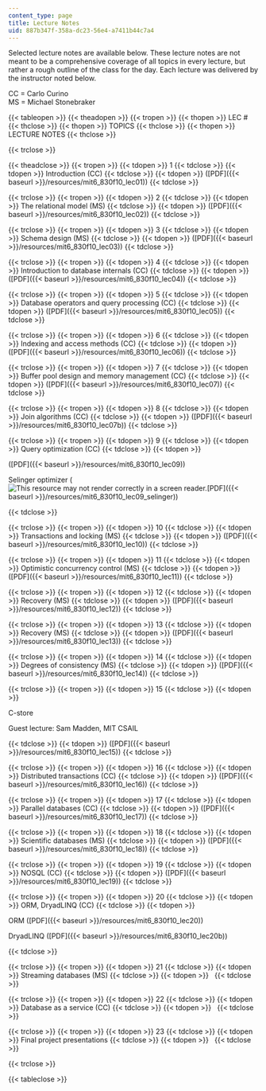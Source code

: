 ```yaml
---
content_type: page
title: Lecture Notes
uid: 887b347f-358a-dc23-56e4-a7411b44c7a4
---
```


Selected lecture notes are available below. These lecture notes are not meant to be a comprehensive coverage of all topics in every lecture, but rather a rough outline of the class for the day. Each lecture was delivered by the instructor noted below.

CC = Carlo Curino  
MS = Michael Stonebraker

{{< tableopen >}}
{{< theadopen >}}
{{< tropen >}}
{{< thopen >}}
LEC #
{{< thclose >}}
{{< thopen >}}
TOPICS
{{< thclose >}}
{{< thopen >}}
LECTURE NOTES
{{< thclose >}}

{{< trclose >}}

{{< theadclose >}}
{{< tropen >}}
{{< tdopen >}}
1
{{< tdclose >}}
{{< tdopen >}}
Introduction (CC)
{{< tdclose >}}
{{< tdopen >}}
([PDF]({{< baseurl >}}/resources/mit6_830f10_lec01))
{{< tdclose >}}

{{< trclose >}}
{{< tropen >}}
{{< tdopen >}}
2
{{< tdclose >}}
{{< tdopen >}}
The relational model (MS)
{{< tdclose >}}
{{< tdopen >}}
([PDF]({{< baseurl >}}/resources/mit6_830f10_lec02))
{{< tdclose >}}

{{< trclose >}}
{{< tropen >}}
{{< tdopen >}}
3
{{< tdclose >}}
{{< tdopen >}}
Schema design (MS)
{{< tdclose >}}
{{< tdopen >}}
([PDF]({{< baseurl >}}/resources/mit6_830f10_lec03))
{{< tdclose >}}

{{< trclose >}}
{{< tropen >}}
{{< tdopen >}}
4
{{< tdclose >}}
{{< tdopen >}}
Introduction to database internals (CC)
{{< tdclose >}}
{{< tdopen >}}
([PDF]({{< baseurl >}}/resources/mit6_830f10_lec04))
{{< tdclose >}}

{{< trclose >}}
{{< tropen >}}
{{< tdopen >}}
5
{{< tdclose >}}
{{< tdopen >}}
Database operators and query processing (CC)
{{< tdclose >}}
{{< tdopen >}}
([PDF]({{< baseurl >}}/resources/mit6_830f10_lec05))
{{< tdclose >}}

{{< trclose >}}
{{< tropen >}}
{{< tdopen >}}
6
{{< tdclose >}}
{{< tdopen >}}
Indexing and access methods (CC)
{{< tdclose >}}
{{< tdopen >}}
([PDF]({{< baseurl >}}/resources/mit6_830f10_lec06))
{{< tdclose >}}

{{< trclose >}}
{{< tropen >}}
{{< tdopen >}}
7
{{< tdclose >}}
{{< tdopen >}}
Buffer pool design and memory management (CC)
{{< tdclose >}}
{{< tdopen >}}
([PDF]({{< baseurl >}}/resources/mit6_830f10_lec07))
{{< tdclose >}}

{{< trclose >}}
{{< tropen >}}
{{< tdopen >}}
8
{{< tdclose >}}
{{< tdopen >}}
Join algorithms (CC)
{{< tdclose >}}
{{< tdopen >}}
([PDF]({{< baseurl >}}/resources/mit6_830f10_lec07b))
{{< tdclose >}}

{{< trclose >}}
{{< tropen >}}
{{< tdopen >}}
9
{{< tdclose >}}
{{< tdopen >}}
Query optimization (CC)
{{< tdclose >}}
{{< tdopen >}}


([PDF]({{< baseurl >}}/resources/mit6_830f10_lec09))

Selinger optimizer (![This resource may not render correctly in a screen reader.](/images/inacessible.gif)[PDF]({{< baseurl >}}/resources/mit6_830f10_lec09_selinger))


{{< tdclose >}}

{{< trclose >}}
{{< tropen >}}
{{< tdopen >}}
10
{{< tdclose >}}
{{< tdopen >}}
Transactions and locking (MS)
{{< tdclose >}}
{{< tdopen >}}
([PDF]({{< baseurl >}}/resources/mit6_830f10_lec10))
{{< tdclose >}}

{{< trclose >}}
{{< tropen >}}
{{< tdopen >}}
11
{{< tdclose >}}
{{< tdopen >}}
Optimistic concurrency control (MS)
{{< tdclose >}}
{{< tdopen >}}
([PDF]({{< baseurl >}}/resources/mit6_830f10_lec11))
{{< tdclose >}}

{{< trclose >}}
{{< tropen >}}
{{< tdopen >}}
12
{{< tdclose >}}
{{< tdopen >}}
Recovery (MS)
{{< tdclose >}}
{{< tdopen >}}
([PDF]({{< baseurl >}}/resources/mit6_830f10_lec12))
{{< tdclose >}}

{{< trclose >}}
{{< tropen >}}
{{< tdopen >}}
13
{{< tdclose >}}
{{< tdopen >}}
Recovery (MS)
{{< tdclose >}}
{{< tdopen >}}
([PDF]({{< baseurl >}}/resources/mit6_830f10_lec13))
{{< tdclose >}}

{{< trclose >}}
{{< tropen >}}
{{< tdopen >}}
14
{{< tdclose >}}
{{< tdopen >}}
Degrees of consistency (MS)
{{< tdclose >}}
{{< tdopen >}}
([PDF]({{< baseurl >}}/resources/mit6_830f10_lec14))
{{< tdclose >}}

{{< trclose >}}
{{< tropen >}}
{{< tdopen >}}
15
{{< tdclose >}}
{{< tdopen >}}


C-store

Guest lecture: Sam Madden, MIT CSAIL


{{< tdclose >}}
{{< tdopen >}}
([PDF]({{< baseurl >}}/resources/mit6_830f10_lec15))
{{< tdclose >}}

{{< trclose >}}
{{< tropen >}}
{{< tdopen >}}
16
{{< tdclose >}}
{{< tdopen >}}
Distributed transactions (CC)
{{< tdclose >}}
{{< tdopen >}}
([PDF]({{< baseurl >}}/resources/mit6_830f10_lec16))
{{< tdclose >}}

{{< trclose >}}
{{< tropen >}}
{{< tdopen >}}
17
{{< tdclose >}}
{{< tdopen >}}
Parallel databases (CC)
{{< tdclose >}}
{{< tdopen >}}
([PDF]({{< baseurl >}}/resources/mit6_830f10_lec17))
{{< tdclose >}}

{{< trclose >}}
{{< tropen >}}
{{< tdopen >}}
18
{{< tdclose >}}
{{< tdopen >}}
Scientific databases (MS)
{{< tdclose >}}
{{< tdopen >}}
([PDF]({{< baseurl >}}/resources/mit6_830f10_lec18))
{{< tdclose >}}

{{< trclose >}}
{{< tropen >}}
{{< tdopen >}}
19
{{< tdclose >}}
{{< tdopen >}}
NOSQL (CC)
{{< tdclose >}}
{{< tdopen >}}
([PDF]({{< baseurl >}}/resources/mit6_830f10_lec19))
{{< tdclose >}}

{{< trclose >}}
{{< tropen >}}
{{< tdopen >}}
20
{{< tdclose >}}
{{< tdopen >}}
ORM, DryadLINQ (CC)
{{< tdclose >}}
{{< tdopen >}}


ORM ([PDF]({{< baseurl >}}/resources/mit6_830f10_lec20))

DryadLINQ ([PDF]({{< baseurl >}}/resources/mit6_830f10_lec20b))


{{< tdclose >}}

{{< trclose >}}
{{< tropen >}}
{{< tdopen >}}
21
{{< tdclose >}}
{{< tdopen >}}
Streaming databases (MS)
{{< tdclose >}}
{{< tdopen >}}
 
{{< tdclose >}}

{{< trclose >}}
{{< tropen >}}
{{< tdopen >}}
22
{{< tdclose >}}
{{< tdopen >}}
Database as a service (CC)
{{< tdclose >}}
{{< tdopen >}}
 
{{< tdclose >}}

{{< trclose >}}
{{< tropen >}}
{{< tdopen >}}
23
{{< tdclose >}}
{{< tdopen >}}
Final project presentations
{{< tdclose >}}
{{< tdopen >}}
 
{{< tdclose >}}

{{< trclose >}}

{{< tableclose >}}